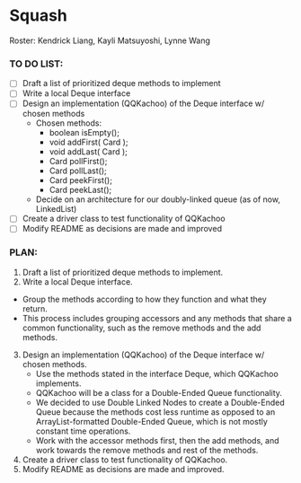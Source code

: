 # Squash
Roster: Kendrick Liang, Kayli Matsuyoshi, Lynne Wang

### TO DO LIST:
- [ ] Draft a list of prioritized deque methods to implement
- [ ] Write a local Deque interface
- [ ] Design an implementation (QQKachoo) of the Deque interface w/ chosen methods
    - Chosen methods:
        - boolean isEmpty();
        - void addFirst( Card );
        - void addLast( Card );
        - Card pollFirst();
        - Card pollLast();
        - Card peekFirst();
        - Card peekLast();
    - Decide on an architecture for our doubly-linked queue (as of now, LinkedList)
- [ ] Create a driver class to test functionality of QQKachoo
- [ ] Modify README as decisions are made and improved

### PLAN:
1. Draft a list of prioritized deque methods to implement.
2. Write a local Deque interface.
- Group the methods according to how they function and what they return.
- This process includes grouping accessors and any methods that share a common functionality, such as the remove methods and the add methods.
3. Design an implementation (QQKachoo) of the Deque interface w/ chosen methods.
    - Use the methods stated in the interface Deque, which QQKachoo implements.
    - QQKachoo will be a class for a Double-Ended Queue functionality.
    - We decided to use Double Linked Nodes to create a Double-Ended Queue because the methods cost less runtime as opposed to an ArrayList-formatted Double-Ended Queue, which is not mostly constant time operations.
    - Work with the accessor methods first, then the add methods, and work towards the remove methods and rest of the methods.
4. Create a driver class to test functionality of QQKachoo.
5. Modify README as decisions are made and improved.
